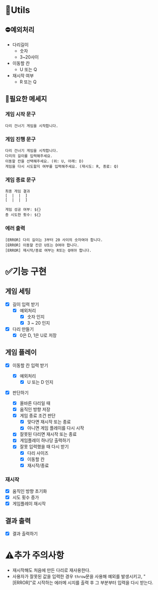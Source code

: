# 📌Utils

## ⛔예외처리

- 다리길이
  - 숫자
  - 3~20사이
- 이동할 칸
  - U 또는 Q
- 재시작 여부
  - R 또는 Q

## 📢필요한 메세지

### 게임 시작 문구

```
다리 건너기 게임을 시작합니다.
```

### 게임 진행 문구

```
다리 건너기 게임을 시작합니다.
다리의 길이를 입력해주세요.
이동할 칸을 선택해주세요. (위: U, 아래: D)
게임을 다시 시도할지 여부를 입력해주세요. (재시도: R, 종료: Q)
```

### 게임 종료 문구

```
최종 게임 결과
[  |  |  ]
[  |  |  ]

게임 성공 여부: ${}
총 시도한 횟수: ${}
```

### 에러 출력

```
[ERROR] 다리 길이는 3부터 20 사이의 숫자여야 합니다.
[ERROR] 이동할 칸은 U또는 D여야 합니다.
[ERROR] 재시작/종료 여부는 R또는 Q여야 합니다.
```

# ✅기능 구현

## 게임 세팅

- [x] 길이 입력 받기
  - [x] 예외처리
    - [x] 숫자 인지
    - [x] 3 ~ 20 인지
- [x] 다리 만들기
  - [x] 0은 D, 1은 U로 저장

## 게임 플레이

- [x] 이동할 칸 입력 받기
  - [x] 예외처리
    - [x] U 또는 D 인지
- [x] 판단하기

  - [x] 올바른 다리일 때
  - [x] 움직인 방향 저장
  - [x] 게임 종료 조건 판단
    - [x] 맞다면 재시작 또는 종료
    - [x] 아니면 게임 플레이를 다시 시작
  - [x] 잘못된 다리면 재시작 또는 종료
  - [x] 게임플레이 하나당 출력하기
  - [x] 잘못 입력했을 때 다시 받기
    - [x] 다리 사이즈
    - [x] 이동할 칸
    - [x] 재시작/종료

### 재시작

- [x] 움직인 방향 초기화
- [x] 시도 횟수 증가
- [x] 게임플레이 재시작

## 결과 출력

- [x] 결과 출력하기

# ⚠️추가 주의사항

- 재시작해도 처음에 만든 다리로 재사용한다.
- 사용자가 잘못된 값을 입력한 경우 `throw`문을 사용해 예외를 발생시키고, "[ERROR]"로 시작하는 에러메
  시지를 출력 후 그 부분부터 입력을 다시 받는다.
